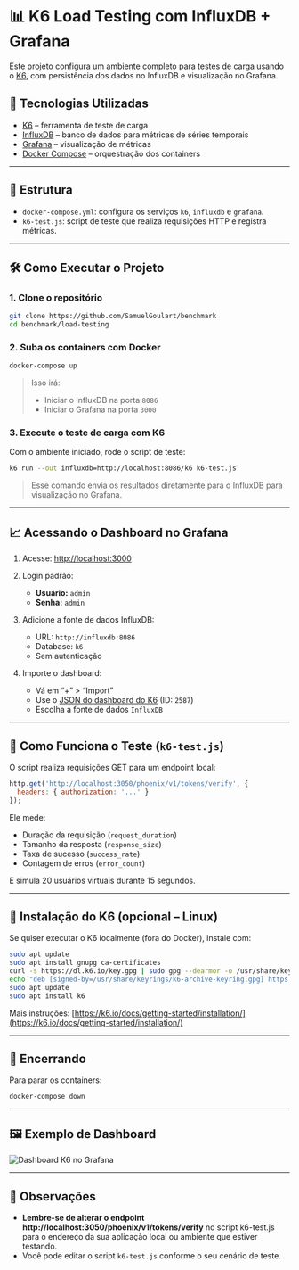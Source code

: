 # 📊 K6 Load Testing com InfluxDB + Grafana

Este projeto configura um ambiente completo para testes de carga usando o [K6](https://k6.io/), com persistência dos dados no InfluxDB e visualização no Grafana.

## 🚀 Tecnologias Utilizadas

* [K6](https://k6.io/) – ferramenta de teste de carga
* [InfluxDB](https://www.influxdata.com/) – banco de dados para métricas de séries temporais
* [Grafana](https://grafana.com/) – visualização de métricas
* [Docker Compose](https://docs.docker.com/compose/) – orquestração dos containers

---

## 📁 Estrutura

* `docker-compose.yml`: configura os serviços `k6`, `influxdb` e `grafana`.
* `k6-test.js`: script de teste que realiza requisições HTTP e registra métricas.

---

## 🛠️ Como Executar o Projeto

### 1. Clone o repositório

```bash
git clone https://github.com/SamuelGoulart/benchmark
cd benchmark/load-testing
````

### 2. Suba os containers com Docker

```bash
docker-compose up
```

> Isso irá:
>
> * Iniciar o InfluxDB na porta `8086`
> * Iniciar o Grafana na porta `3000`

### 3. Execute o teste de carga com K6

Com o ambiente iniciado, rode o script de teste:

```bash
k6 run --out influxdb=http://localhost:8086/k6 k6-test.js
```

> Esse comando envia os resultados diretamente para o InfluxDB para visualização no Grafana.

---

## 📈 Acessando o Dashboard no Grafana

1. Acesse: [http://localhost:3000](http://localhost:3000)

2. Login padrão:

   * **Usuário:** `admin`
   * **Senha:** `admin`

3. Adicione a fonte de dados InfluxDB:

   * URL: `http://influxdb:8086`
   * Database: `k6`
   * Sem autenticação

4. Importe o dashboard:

   * Vá em “+” > “Import”
   * Use o [JSON do dashboard do K6](https://grafana.com/grafana/dashboards/2587-k6-load-testing-results/) (ID: `2587`)
   * Escolha a fonte de dados `InfluxDB`

---

## 🧪 Como Funciona o Teste (`k6-test.js`)

O script realiza requisições GET para um endpoint local:

```javascript
http.get('http://localhost:3050/phoenix/v1/tokens/verify', {
  headers: { authorization: '...' }
});
```

Ele mede:

* Duração da requisição (`request_duration`)
* Tamanho da resposta (`response_size`)
* Taxa de sucesso (`success_rate`)
* Contagem de erros (`error_count`)

E simula 20 usuários virtuais durante 15 segundos.

---

## 🧰 Instalação do K6 (opcional – Linux)

Se quiser executar o K6 localmente (fora do Docker), instale com:

```bash
sudo apt update
sudo apt install gnupg ca-certificates
curl -s https://dl.k6.io/key.gpg | sudo gpg --dearmor -o /usr/share/keyrings/k6-archive-keyring.gpg
echo "deb [signed-by=/usr/share/keyrings/k6-archive-keyring.gpg] https://dl.k6.io/deb stable main" | sudo tee /etc/apt/sources.list.d/k6.list
sudo apt update
sudo apt install k6
```

Mais instruções: [https://k6.io/docs/getting-started/installation/](https://k6.io/docs/getting-started/installation/)

---

## 🧹 Encerrando

Para parar os containers:

```bash
docker-compose down
```

---

## 🖼️ Exemplo de Dashboard

![Dashboard K6 no Grafana](https://github.com/user-attachments/assets/c04d4b74-0003-4bb7-986b-a8de77e24586)

---

## 📌 Observações

* <b>Lembre-se de alterar o endpoint http://localhost:3050/phoenix/v1/tokens/verify</b> no script k6-test.js para o endereço da sua aplicação local ou ambiente que estiver testando.
* Você pode editar o script `k6-test.js` conforme o seu cenário de teste.
